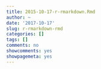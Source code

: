```yaml
---
title: 2015-10-17-r-rmarkdown.Rmd
author: ~
date: '2017-10-17'
slug: r-rmarkdown-rmd
categories: []
tags: []
comments: no
showcomments: yes
showpagemeta: yes
---
```


